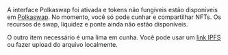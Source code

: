 A interface Polkaswap foi ativada e tokens não fungíveis estão disponíveis em [Polkaswap](https://polkaswap.io/#/wallet). No momento, você só pode cunhar e compartilhar NFTs. Os recursos de swap, liquidez e ponte ainda não estão disponíveis.

O outro item necessário é uma lima em cunha. Você pode usar um [link IPFS](https://ipfs.io/) ou fazer upload do arquivo localmente.